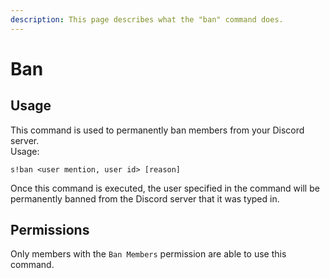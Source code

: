 ```yaml
---
description: This page describes what the "ban" command does.
---
```


# Ban

## Usage

This command is used to permanently ban members from your Discord server.  
Usage:

```text
s!ban <user mention, user id> [reason]
```

Once this command is executed, the user specified in the command will be permanently banned from the Discord server that it was typed in.

## Permissions

Only members with the  `Ban Members` permission are able to use this command.

